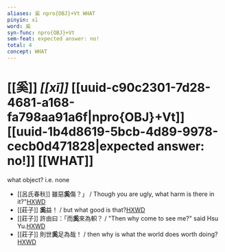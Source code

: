 ```yaml
---
aliases: 奚 npro{OBJ}+Vt WHAT
pinyin: xī
word: 奚
syn-func: npro{OBJ}+Vt
sem-feat: expected answer: no!
total: 4
concept: WHAT 
---
```

# [[奚]] *[[xī]]*  [[uuid-c90c2301-7d28-4681-a168-fa798aa91a6f|npro{OBJ}+Vt]] [[uuid-1b4d8619-5bcb-4d89-9978-cecb0d471828|expected answer: no!]] [[WHAT]]
what object? i.e. none
 - [[呂氏春秋]] 雖惡**奚**傷？」 / Though you are ugly, what harm is there in it?"[HXWD](https://hxwd.org/textview.html?location=KR3j0009_tls_014-40a.32)
 - [[莊子]] **奚**益！ / but what good is that?[HXWD](https://hxwd.org/textview.html?location=KR5c0126_tls_002-4a.36)
 - [[莊子]] 許由曰：「而**奚**來為軹？
                     / "Then why come to see me?" said Hsu Yu.[HXWD](https://hxwd.org/textview.html?location=KR5c0126_tls_006-17a.9)
 - [[莊子]] 則世**奚**足為哉！ / then why is what the world does worth doing?[HXWD](https://hxwd.org/textview.html?location=KR5c0126_tls_019-1a.16)